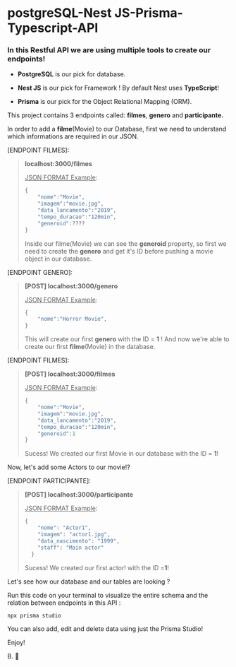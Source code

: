 # postgreSQL-Nest JS-Prisma-Typescript-API



### In this Restful API we are using multiple tools to create our endpoints!

- **PostgreSQL** is our pick for database.

- **Nest JS** is our pick for Framework ! By default Nest uses **TypeScript**!
- **Prisma** is our pick for the Object Relational Mapping (ORM).



This project contains 3 endpoints called: **filmes**, **genero** and **participante.**

In order to add a **filme**(Movie) to our Database, first we need to understand which informations are required in our JSON.

[ENDPOINT FILMES]:

> **localhost:3000/filmes**
>
> <u>JSON FORMAT Example</u>:
>
> ```javascript
> {
>     "nome":"Movie",
>     "imagem":"movie.jpg",
>     "data_lancamento":"2019",
>     "tempo_duracao":"120min",
>     "generoid":????
> }
> ```
>
> Inside our filme(Movie) we can see the **generoid** property, so first we need to create the **genero** and get it's ID before  pushing a movie object in our database.



[ENDPOINT GENERO]:

> **[POST] localhost:3000/genero**
>
> <u>JSON FORMAT Example</u>:
>
> ```javascript
> {
>     "nome":"Horror Movie",
> }
> ```
>
> This will create our first **genero** with the ID = **1** ! And now we're able to create our first **filme**(Movie) in the database.

[ENDPOINT FILMES]:

> **[POST] localhost:3000/filmes**
>
> <u>JSON FORMAT Example</u>:
>
> ```javascript
> {
>     "nome":"Movie",
>     "imagem":"movie.jpg",
>     "data_lancamento":"2019",
>     "tempo_duracao":"120min",
>     "generoid":1
> }
> ```
>
> Sucess! We created our first Movie in our database with the ID = **1**!

Now, let's add some Actors to our movie!?

[ENDPOINT PARTICIPANTE]:

> **[POST] localhost:3000/participante**
>
> <u>JSON FORMAT Example</u>:
>
> ```javascript
> {
>     "nome": "Actor1",
>     "imagem": "actor1.jpg",
>     "data_nascimento": "1999",
>     "staff": "Main actor"
>   }
> ```
>
> Sucess! We created our first actor! with the ID =**1**!



Let's see how our database and our tables are looking ?

Run this code on your terminal to visualize the entire schema and the relation between endpoints in this API :

```javascript
npx prisma studio
```

You can also add, edit and delete data using just the Prisma Studio!



Enjoy!



B. 🚀
